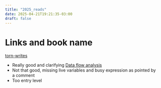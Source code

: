 ```yaml
---
title: "2025_reads"
date: 2025-04-21T19:21:35-03:00
draft: false
---
```


# Links and book name

[torn-writes](https://transactional.blog/blog/2025-torn-writes)
- Really good and clarifying
[Data flow analysis](https://www.youtube.com/watch?v=hBqRY09zJZo)
- Not that good, missing live variables and busy expression as pointed by a comment
- Too entry level
